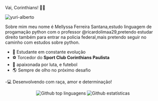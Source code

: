  Vai, Corinthians! 🖤🤍

![yuri-alberto](https://github.com/user-attachments/assets/9b473e02-1244-4ebe-aa8d-a088c06155bd)



 Sobre mim
 meu nome é Mellyssa Ferreira Santana,estudo linguagem de progamação python com o professor @ricardolimaa29,pretendo estudar direito também para entrar na policia federal,mais pretendo seguir no caminho com estudos sobre python.

 
- 🧠 Estudante em constante evolução  
- ⚽ Torcedor do **Sport Club Corinthians Paulista**  
- 🔧 apaixonada por luta, e futebol  
- 🌎 Sempre de olho no próximo desafio

-💻 Desenvolvendo com raça, amor e determinação!

<div align="center">
  <img src="https://github-readme-stats.vercel.app/api/top-langs/?username=memel16&layout=compact&langs_count=20&theme=tokyonight" alt="Github top linguagens"/>
  <img src="https://github-readme-streak-stats.herokuapp.com/?user=memel6&theme=tokyonight" alt="Github estatísticas"/>
</div>

